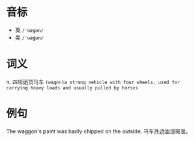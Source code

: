 # 音标

- 英 `/'wæɡən/`
- 美 `/'wægən/`

# 词义

n. 四轮运货马车
`(wagon)a strong vehicle with four wheels, used for carrying heavy loads and usually pulled by horses`

# 例句

The waggon's paint was badly chipped on the outside.
马车外边油漆斑驳。


